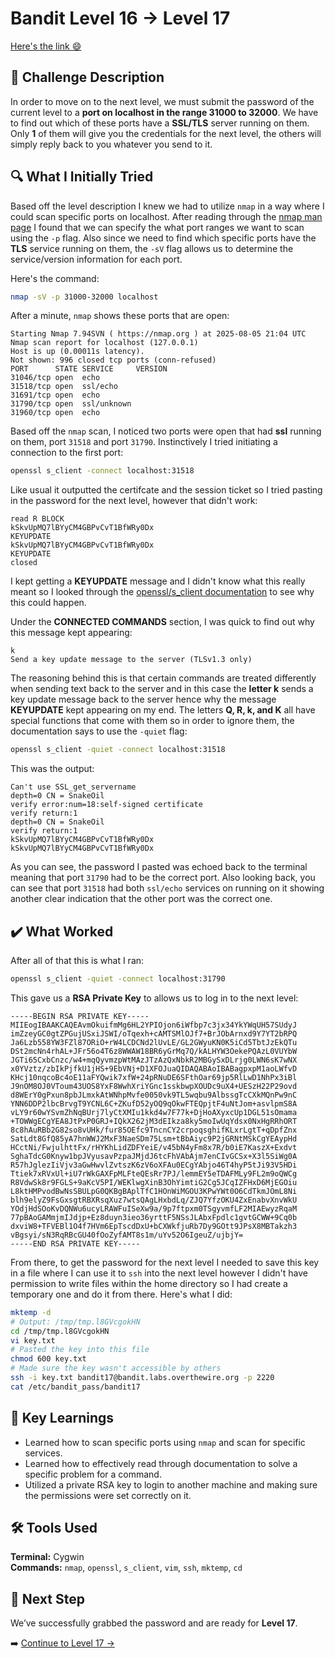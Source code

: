 # Bandit Level 16 → Level 17
[Here's the link 😄](https://overthewire.org/wargames/bandit/bandit17.html)

## 📝 Challenge Description 
In order to move on to the next level, we must submit the password of the current level to a **port on localhost in the range 31000 to 32000**. We have to find out which of these ports have a **SSL/TLS** server running on them. Only **1** of them will give you the credentials for the next level, the others will simply reply back to you whatever you send to it.



## 🔍 What I Initially Tried
Based off the level description I knew we had to utilize `nmap` in a way where I could scan specific ports on localhost. After reading through the [nmap man page](https://svn.nmap.org/nmap/docs/nmap.usage.txt) I found that we can specify the what port ranges we want to scan using the `-p` flag. Also since we need to find which specific ports have the **TLS** service running on them, the `-sV` flag allows us to determine the service/version information for each port. 

Here's the command:
```bash
nmap -sV -p 31000-32000 localhost
```
After a minute, `nmap` shows these ports that are open:
```text
Starting Nmap 7.94SVN ( https://nmap.org ) at 2025-08-05 21:04 UTC
Nmap scan report for localhost (127.0.0.1)
Host is up (0.00011s latency).
Not shown: 996 closed tcp ports (conn-refused)
PORT      STATE SERVICE     VERSION
31046/tcp open  echo
31518/tcp open  ssl/echo
31691/tcp open  echo
31790/tcp open  ssl/unknown
31960/tcp open  echo
```

Based off the `nmap` scan, I noticed two ports were open that had **ssl** running on them, port `31518` and port `31790`. Instinctively I tried initiating a connection to the first port:
```bash
openssl s_client -connect localhost:31518
```
Like usual it outputted the certifcate and the session ticket so I tried pasting in the password for the next level, however that didn't work:
```text
read R BLOCK
kSkvUpMQ7lBYyCM4GBPvCvT1BfWRy0Dx
KEYUPDATE
kSkvUpMQ7lBYyCM4GBPvCvT1BfWRy0Dx
KEYUPDATE
closed
```

I kept getting a **KEYUPDATE** message and I didn't know what this really meant so I looked through the [openssl/s_client documentation](https://docs.openssl.org/3.0/man1/openssl-s_client/#options) to see why this could happen. 

Under the **CONNECTED COMMANDS** section, I was quick to find out why this message kept appearing:
```
k
Send a key update message to the server (TLSv1.3 only)
```
The reasoning behind this is that certain commands are treated differently when sending text back to the server and in this case the **letter k** sends a key update message back to the server hence why the message **KEYUPDATE** kept appearing on my end. The letters **Q, R, k, and K** all have special functions that come with them so in order to ignore them, the documentation says to use the `-quiet` flag:

```bash
openssl s_client -quiet -connect localhost:31518
```
This was the output:
```
Can't use SSL_get_servername
depth=0 CN = SnakeOil
verify error:num=18:self-signed certificate
verify return:1
depth=0 CN = SnakeOil
verify return:1
kSkvUpMQ7lBYyCM4GBPvCvT1BfWRy0Dx
kSkvUpMQ7lBYyCM4GBPvCvT1BfWRy0Dx
```
As you can see, the password I pasted was echoed back to the terminal meaning that port `31790` had to be the correct port. Also looking back, you can see that port `31518` had both `ssl/echo` services on running on it showing another clear indication that the other port was the correct one.

## ✔️ What Worked
After all of that this is what I ran:
```bash
openssl s_client -quiet -connect localhost:31790
```

This gave us a **RSA Private Key** to allows us to log in to the next level:
```
-----BEGIN RSA PRIVATE KEY-----
MIIEogIBAAKCAQEAvmOkuifmMg6HL2YPIOjon6iWfbp7c3jx34YkYWqUH57SUdyJ
imZzeyGC0gtZPGujUSxiJSWI/oTqexh+cAMTSMlOJf7+BrJObArnxd9Y7YT2bRPQ
Ja6Lzb558YW3FZl87ORiO+rW4LCDCNd2lUvLE/GL2GWyuKN0K5iCd5TbtJzEkQTu
DSt2mcNn4rhAL+JFr56o4T6z8WWAW18BR6yGrMq7Q/kALHYW3OekePQAzL0VUYbW
JGTi65CxbCnzc/w4+mqQyvmzpWtMAzJTzAzQxNbkR2MBGySxDLrjg0LWN6sK7wNX
x0YVztz/zbIkPjfkU1jHS+9EbVNj+D1XFOJuaQIDAQABAoIBABagpxpM1aoLWfvD
KHcj10nqcoBc4oE11aFYQwik7xfW+24pRNuDE6SFthOar69jp5RlLwD1NhPx3iBl
J9nOM8OJ0VToum43UOS8YxF8WwhXriYGnc1sskbwpXOUDc9uX4+UESzH22P29ovd
d8WErY0gPxun8pbJLmxkAtWNhpMvfe0050vk9TL5wqbu9AlbssgTcCXkMQnPw9nC
YNN6DDP2lbcBrvgT9YCNL6C+ZKufD52yOQ9qOkwFTEQpjtF4uNtJom+asvlpmS8A
vLY9r60wYSvmZhNqBUrj7lyCtXMIu1kkd4w7F77k+DjHoAXyxcUp1DGL51sOmama
+TOWWgECgYEA8JtPxP0GRJ+IQkX262jM3dEIkza8ky5moIwUqYdsx0NxHgRRhORT
8c8hAuRBb2G82so8vUHk/fur85OEfc9TncnCY2crpoqsghifKLxrLgtT+qDpfZnx
SatLdt8GfQ85yA7hnWWJ2MxF3NaeSDm75Lsm+tBbAiyc9P2jGRNtMSkCgYEAypHd
HCctNi/FwjulhttFx/rHYKhLidZDFYeiE/v45bN4yFm8x7R/b0iE7KaszX+Exdvt
SghaTdcG0Knyw1bpJVyusavPzpaJMjdJ6tcFhVAbAjm7enCIvGCSx+X3l5SiWg0A
R57hJglezIiVjv3aGwHwvlZvtszK6zV6oXFAu0ECgYAbjo46T4hyP5tJi93V5HDi
Ttiek7xRVxUl+iU7rWkGAXFpMLFteQEsRr7PJ/lemmEY5eTDAFMLy9FL2m9oQWCg
R8VdwSk8r9FGLS+9aKcV5PI/WEKlwgXinB3OhYimtiG2Cg5JCqIZFHxD6MjEGOiu
L8ktHMPvodBwNsSBULpG0QKBgBAplTfC1HOnWiMGOU3KPwYWt0O6CdTkmJOmL8Ni
blh9elyZ9FsGxsgtRBXRsqXuz7wtsQAgLHxbdLq/ZJQ7YfzOKU4ZxEnabvXnvWkU
YOdjHdSOoKvDQNWu6ucyLRAWFuISeXw9a/9p7ftpxm0TSgyvmfLF2MIAEwyzRqaM
77pBAoGAMmjmIJdjp+Ez8duyn3ieo36yrttF5NSsJLAbxFpdlc1gvtGCWW+9Cq0b
dxviW8+TFVEBl1O4f7HVm6EpTscdDxU+bCXWkfjuRb7Dy9GOtt9JPsX8MBTakzh3
vBgsyi/sN3RqRBcGU40fOoZyfAMT8s1m/uYv52O6IgeuZ/ujbjY=
-----END RSA PRIVATE KEY-----
```

From there, to get the password for the next level I needed to save this key in a file where I can use it to `ssh` into the next level however I didn't have permission to write files within the home directory so I had create a temporary one and do it from there. Here's what I did:
```bash
mktemp -d 
# Output: /tmp/tmp.l8GVcgokHN
cd /tmp/tmp.l8GVcgokHN
vi key.txt
# Pasted the key into this file
chmod 600 key.txt
# Made sure the key wasn't accessible by others
ssh -i key.txt bandit17@bandit.labs.overthewire.org -p 2220
cat /etc/bandit_pass/bandit17
```

## 🧠 Key Learnings
- Learned how to scan specific ports using `nmap` and scan for specific services.
- Learned how to effectively read through documentation to solve a specific problem for a command.
- Utilized a private RSA key to login to another machine and making sure the permissions were set correctly on it.
## 🛠️ Tools Used 
**Terminal:** Cygwin  
**Commands:** `nmap`, `openssl`, `s_client`, `vim`, `ssh`, `mktemp`, `cd`

## 🔐 Next Step
We’ve successfully grabbed the password and are ready for **Level 17**. 

➡️ [Continue to Level 17 →](https://github.com/aminuzz/Bandit-CTF-Journey/blob/main/level%2017.md)
  
